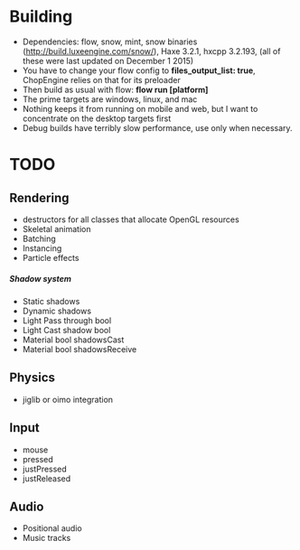 # Building
* Dependencies: flow, snow, mint, snow binaries (http://build.luxeengine.com/snow/), Haxe 3.2.1, hxcpp 3.2.193, (all of these were last updated on December 1 2015)
* You have to change your flow config to **files_output_list: true**, ChopEngine relies on that for its preloader
* Then build as usual with flow: **flow run [platform]**
* The prime targets are windows, linux, and mac
* Nothing keeps it from running on mobile and web, but I want to concentrate on the desktop targets first
* Debug builds have terribly slow performance, use only when necessary.

# TODO

## Rendering
* destructors for all classes that allocate OpenGL resources
* Skeletal animation
* Batching
* Instancing
* Particle effects

##### Shadow system
* Static shadows
* Dynamic shadows
* Light Pass through bool
* Light Cast shadow bool
* Material bool shadowsCast
* Material bool shadowsReceive

## Physics
* jiglib or oimo integration

## Input
* mouse
* pressed
* justPressed
* justReleased

## Audio
* Positional audio
* Music tracks
